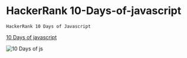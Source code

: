 # HackerRank 10-Days-of-javascript
`HackerRank 10 Days of Javascript`

[10 Days of javascript](https://www.hackerrank.com/domains/tutorials/10-days-of-javascript "HackerRank")

![10 Days of js](https://miro.medium.com/max/762/1*I0XwREdvaTCXLs1bakcF5g.jpeg)

